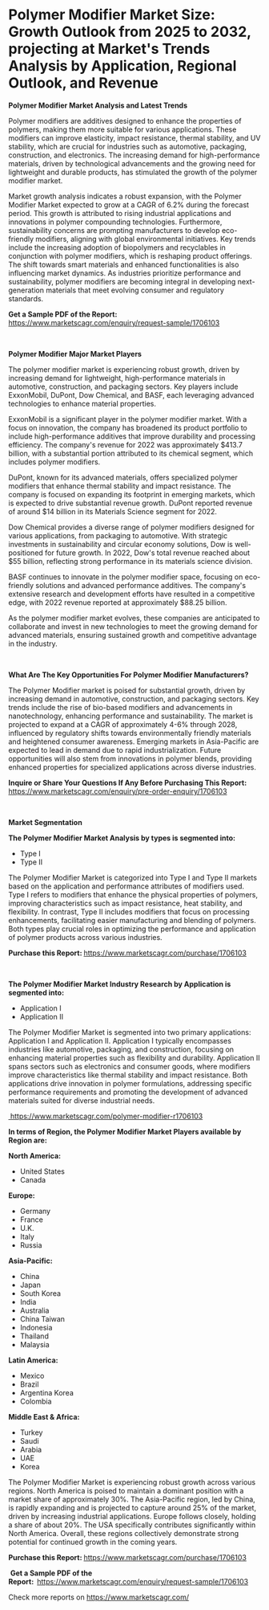 <p><h1>Polymer Modifier Market Size: Growth Outlook from 2025 to 2032, projecting at Market's Trends Analysis by Application, Regional Outlook, and Revenue</h1></p><p><strong>Polymer Modifier Market Analysis and Latest Trends</strong></p>
<p><p>Polymer modifiers are additives designed to enhance the properties of polymers, making them more suitable for various applications. These modifiers can improve elasticity, impact resistance, thermal stability, and UV stability, which are crucial for industries such as automotive, packaging, construction, and electronics. The increasing demand for high-performance materials, driven by technological advancements and the growing need for lightweight and durable products, has stimulated the growth of the polymer modifier market.</p><p>Market growth analysis indicates a robust expansion, with the Polymer Modifier Market expected to grow at a CAGR of 6.2% during the forecast period. This growth is attributed to rising industrial applications and innovations in polymer compounding technologies. Furthermore, sustainability concerns are prompting manufacturers to develop eco-friendly modifiers, aligning with global environmental initiatives. Key trends include the increasing adoption of biopolymers and recyclables in conjunction with polymer modifiers, which is reshaping product offerings. The shift towards smart materials and enhanced functionalities is also influencing market dynamics. As industries prioritize performance and sustainability, polymer modifiers are becoming integral in developing next-generation materials that meet evolving consumer and regulatory standards.</p></p>
<p><strong>Get a Sample PDF of the Report:&nbsp;</strong> <a href="https://www.marketscagr.com/enquiry/request-sample/1706103?utm_campaign=1889&utm_medium=2&utm_source=Github&utm_content=ia&utm_term=10012025&utm_id=polymer-modifier">https://www.marketscagr.com/enquiry/request-sample/1706103</a></p>
<p>&nbsp;</p>
<p><strong>Polymer Modifier Major Market Players</strong></p>
<p><p>The polymer modifier market is experiencing robust growth, driven by increasing demand for lightweight, high-performance materials in automotive, construction, and packaging sectors. Key players include ExxonMobil, DuPont, Dow Chemical, and BASF, each leveraging advanced technologies to enhance material properties.</p><p>ExxonMobil is a significant player in the polymer modifier market. With a focus on innovation, the company has broadened its product portfolio to include high-performance additives that improve durability and processing efficiency. The company's revenue for 2022 was approximately $413.7 billion, with a substantial portion attributed to its chemical segment, which includes polymer modifiers.</p><p>DuPont, known for its advanced materials, offers specialized polymer modifiers that enhance thermal stability and impact resistance. The company is focused on expanding its footprint in emerging markets, which is expected to drive substantial revenue growth. DuPont reported revenue of around $14 billion in its Materials Science segment for 2022.</p><p>Dow Chemical provides a diverse range of polymer modifiers designed for various applications, from packaging to automotive. With strategic investments in sustainability and circular economy solutions, Dow is well-positioned for future growth. In 2022, Dow's total revenue reached about $55 billion, reflecting strong performance in its materials science division.</p><p>BASF continues to innovate in the polymer modifier space, focusing on eco-friendly solutions and advanced performance additives. The company's extensive research and development efforts have resulted in a competitive edge, with 2022 revenue reported at approximately $88.25 billion.</p><p>As the polymer modifier market evolves, these companies are anticipated to collaborate and invest in new technologies to meet the growing demand for advanced materials, ensuring sustained growth and competitive advantage in the industry.</p></p>
<p>&nbsp;</p>
<p><strong>What Are The Key Opportunities For Polymer Modifier Manufacturers?</strong></p>
<p><p>The Polymer Modifier market is poised for substantial growth, driven by increasing demand in automotive, construction, and packaging sectors. Key trends include the rise of bio-based modifiers and advancements in nanotechnology, enhancing performance and sustainability. The market is projected to expand at a CAGR of approximately 4-6% through 2028, influenced by regulatory shifts towards environmentally friendly materials and heightened consumer awareness. Emerging markets in Asia-Pacific are expected to lead in demand due to rapid industrialization. Future opportunities will also stem from innovations in polymer blends, providing enhanced properties for specialized applications across diverse industries.</p></p>
<p><strong>Inquire or Share Your Questions If Any Before Purchasing This Report:</strong> <a href="https://www.marketscagr.com/enquiry/pre-order-enquiry/1706103?utm_campaign=1889&utm_medium=2&utm_source=Github&utm_content=ia&utm_term=10012025&utm_id=polymer-modifier">https://www.marketscagr.com/enquiry/pre-order-enquiry/1706103</a></p>
<p>&nbsp;</p>
<p><strong>Market Segmentation</strong></p>
<p><strong>The Polymer Modifier Market Analysis by types is segmented into:</strong></p>
<p><ul><li>Type I</li><li>Type II</li></ul></p>
<p><p>The Polymer Modifier Market is categorized into Type I and Type II markets based on the application and performance attributes of modifiers used. Type I refers to modifiers that enhance the physical properties of polymers, improving characteristics such as impact resistance, heat stability, and flexibility. In contrast, Type II includes modifiers that focus on processing enhancements, facilitating easier manufacturing and blending of polymers. Both types play crucial roles in optimizing the performance and application of polymer products across various industries.</p></p>
<p><strong>Purchase this Report:&nbsp;</strong><a href="https://www.marketscagr.com/purchase/1706103?utm_campaign=1889&utm_medium=2&utm_source=Github&utm_content=ia&utm_term=10012025&utm_id=polymer-modifier">https://www.marketscagr.com/purchase/1706103</a></p>
<p>&nbsp;</p>
<p><strong>The Polymer Modifier Market Industry Research by Application is segmented into:</strong></p>
<p><ul><li>Application I</li><li>Application II</li></ul></p>
<p><p>The Polymer Modifier Market is segmented into two primary applications: Application I and Application II. Application I typically encompasses industries like automotive, packaging, and construction, focusing on enhancing material properties such as flexibility and durability. Application II spans sectors such as electronics and consumer goods, where modifiers improve characteristics like thermal stability and impact resistance. Both applications drive innovation in polymer formulations, addressing specific performance requirements and promoting the development of advanced materials suited for diverse industrial needs.</p></p>
<p><a href="https://www.marketscagr.com/polymer-modifier-r1706103?utm_campaign=1889&utm_medium=2&utm_source=Github&utm_content=ia&utm_term=10012025&utm_id=polymer-modifier">&nbsp;https://www.marketscagr.com/polymer-modifier-r1706103</a></p>
<p><strong>In terms of Region, the Polymer Modifier Market Players available by Region are:</strong></p>
<p>
    <p> <strong> North America: </strong>
        <ul>
            <li>United States</li>
            <li>Canada</li>
        </ul>
        </p> 
    <p> <strong> Europe: </strong>
        <ul>
            <li>Germany</li>
            <li>France</li>
            <li>U.K.</li>
            <li>Italy</li>
            <li>Russia</li>
        </ul>
        </p> 
    <p> <strong> Asia-Pacific: </strong>
        <ul>
            <li>China</li>
            <li>Japan</li>
            <li>South Korea</li>
            <li>India</li>
            <li>Australia</li>
            <li>China Taiwan</li>
            <li>Indonesia</li>
            <li>Thailand</li>
            <li>Malaysia</li>
        </ul>
        </p> 
    <p> <strong> Latin America: </strong>
        <ul>
            <li>Mexico</li>
            <li>Brazil</li>
            <li>Argentina Korea</li>
            <li>Colombia</li>
        </ul>
        </p> 
    <p> <strong> Middle East & Africa: </strong>
        <ul>
            <li>Turkey</li>
            <li>Saudi</li>
            <li>Arabia</li>
            <li>UAE</li>
            <li>Korea</li>
        </ul>
    </p>
    </p>
<p><p>The Polymer Modifier Market is experiencing robust growth across various regions. North America is poised to maintain a dominant position with a market share of approximately 30%. The Asia-Pacific region, led by China, is rapidly expanding and is projected to capture around 25% of the market, driven by increasing industrial applications. Europe follows closely, holding a share of about 20%. The USA specifically contributes significantly within North America. Overall, these regions collectively demonstrate strong potential for continued growth in the coming years.</p></p>
<p><strong>Purchase this Report: </strong><a href="https://www.marketscagr.com/purchase/1706103?utm_campaign=1889&utm_medium=2&utm_source=Github&utm_content=ia&utm_term=10012025&utm_id=polymer-modifier">https://www.marketscagr.com/purchase/1706103</a></p>
<p>&nbsp;<strong>Get a Sample PDF of the Report:&nbsp;&nbsp;</strong><a href="https://www.marketscagr.com/enquiry/request-sample/1706103?utm_campaign=1889&utm_medium=2&utm_source=Github&utm_content=ia&utm_term=10012025&utm_id=polymer-modifier">https://www.marketscagr.com/enquiry/request-sample/1706103</a></p>
<p><strong></strong></p>
<p>Check more reports on <a href="https://www.marketscagr.com/?utm_campaign=1889&utm_medium=2&utm_source=Github&utm_content=ia&utm_term=10012025&utm_id=polymer-modifier">https://www.marketscagr.com/</a></p>